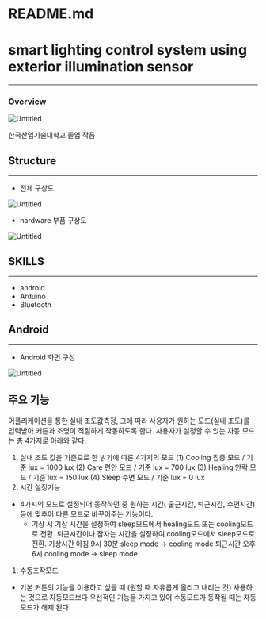 # README.md

# smart lighting control system using exterior illumination sensor

***

### Overview
![Untitled](https://s3-us-west-2.amazonaws.com/secure.notion-static.com/1463df70-c4eb-49c8-8d97-89c727a6124a/Untitled.png)

한국산업기술대학교 졸업 작품

## Structure

***

- 전체 구상도

![Untitled](https://s3-us-west-2.amazonaws.com/secure.notion-static.com/e859d543-92c4-49e4-b97c-5f9874d048db/Untitled.png)

- hardware 부품 구상도

![Untitled](https://s3-us-west-2.amazonaws.com/secure.notion-static.com/25de1e98-1de8-4215-a3e1-37487d26f8c0/Untitled.png)

## SKILLS

***

- android
- Arduino
- Bluetooth

## Android

***

- Android 화면 구성

![Untitled](https://s3-us-west-2.amazonaws.com/secure.notion-static.com/a0bd24e8-a1a9-407c-90cc-9499dc58696e/Untitled.png)

## 주요 기능

어플리케이션을 통한 실내 조도값측정, 그에 따라 사용자가 원하는 모드(실내 조도)를 입력받아 커튼과 조명이 적절하게 작동하도록 한다.
사용자가 설정할 수 있는 자동 모드는 총 4가지로 아래와 같다.

1. 실내 조도 값을 기준으로 한 밝기에 따른 4가지의 모드
(1) Cooling	집중 모드 / 기준 lux = 1000 lux
(2) Care	편안 모드 / 기준 lux = 700 lux
(3) Healing	안락 모드 / 기준 lux = 150 lux
(4) Sleep	수면 모드 / 기준 lux = 0 lux
2. 시간 설정기능
- 4가지의 모드로 설정되어 동작하던 중 원하는 시간( 출근시간, 퇴근시간, 수면시간) 등에 맞추어 다른 모드로 바꾸어주는 기능이다.
    - 기상 시 기상 시간을 설정하여 sleep모드에서 healing모드 또는 cooling모드로 전환. 퇴근시간이나 잠자는 시간을 설정하여 cooling모드에서 sleep모드로 전환.
    기상시간 아침 9시 30분 sleep mode -> cooling mode
    퇴근시간 오후 6시 cooling mode -> sleep mode
1. 수동조작모드
- 기본 커튼의 기능을 이용하고 싶을 때 (원할 때 자유롭게 올리고 내리는 것) 사용하는 것으로 자동모드보다 우선적인 기능을 가지고 있어 수동모드가 동작될 때는 자동모드가 해제 된다
